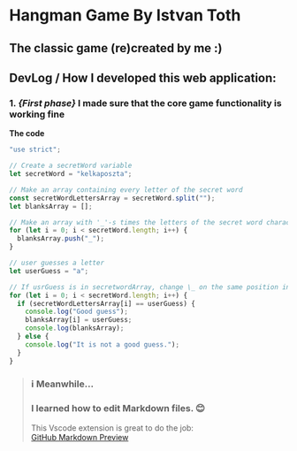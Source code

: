 # Hangman Game By Istvan Toth

## The classic game (re)created by me :)

## DevLog / How I developed this web application:

### 1. _{First phase}_ I made sure that the core game functionality is working fine

**The code**

```javascript
"use strict";

// Create a secretWord variable
let secretWord = "kelkaposzta";

// Make an array containing every letter of the secret word
const secretWordLettersArray = secretWord.split("");
let blanksArray = [];

// Make an array with '_'-s times the letters of the secret word characters.
for (let i = 0; i < secretWord.length; i++) {
  blanksArray.push("_");
}

// user guesses a letter
let userGuess = "a";

// If usrGuess is in secretwordArray, change \_ on the same position in blanksArray
for (let i = 0; i < secretWord.length; i++) {
  if (secretWordLettersArray[i] == userGuess) {
    console.log("Good guess");
    blanksArray[i] = userGuess;
    console.log(blanksArray);
  } else {
    console.log("It is not a good guess.");
  }
}
```

> ### ℹ️ **Meanwhile...**
>
> ### I learned how to edit Markdown files. 😊
>
> This Vscode extension is great to do the job:\
> [GitHub Markdown Preview](https://marketplace.visualstudio.com/items?itemName=bierner.github-markdown-preview)
